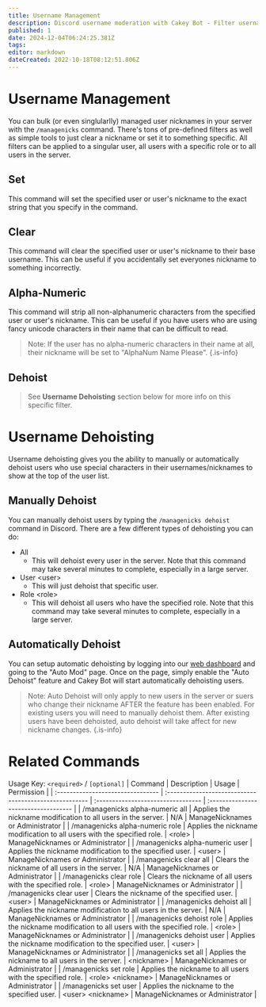 ```yaml
---
title: Username Management
description: Discord username moderation with Cakey Bot - Filter usernames, dehoist, normalize names. Username policy enforcement guide.
published: 1
date: 2024-12-04T06:24:25.381Z
tags: 
editor: markdown
dateCreated: 2022-10-18T08:12:51.806Z
---
```


# Username Management
You can bulk (or even singlularlly) managed user nicknames in your server with the `/managenicks` command. There's tons of pre-defined filters as well as simple tools to just clear a nickname or set it to something specific. All filters can be applied to a singular user, all users with a specific role or to all users in the server.

## Set
This command will set the specified user or user's nickname to the exact string that you specify in the command.

## Clear
This command will clear the specified user or user's nickname to their base username. This can be useful if you accidentally set everyones nickname to something incorrectly.

## Alpha-Numeric
This command will strip all non-alphanumeric characters from the specified user or user's nickname. This can be useful if you have users who are using fancy unicode characters in their name that can be difficult to read. 
> Note: If the user has no alpha-numeric characters in their name at all, their nickname will be set to "AlphaNum Name Please".
{.is-info}

## Dehoist
> See **Username Dehoisting** section below for more info on this specific filter.

# Username Dehoisting

Username dehoisting gives you the ability to manually or automatically dehoist users who use special characters in their usernames/nicknames to show at the top of the user list.

## Manually Dehoist

You can manually dehoist users by typing the `/managenicks dehoist` command in Discord. There are a few different types of dehoisting you can do:

* All
  * This will dehoist every user in the server. Note that this command may take several minutes to complete, especially in a large server.
* User \<user>
  * This will just dehoist that specific user.
* Role \<role>
  * This will dehoist all users who have the specified role. Note that this command may take several minutes to complete, especially in a large server.

## Automatically Dehoist

You can setup automatic dehoisting by logging into our [web dashboard](https://cakey.bot/dashboard/public) and going to the "Auto Mod" page. Once on the page, simply enable the "Auto Dehoist" feature and Cakey Bot will start automatically dehoisting users.

> Note: Auto Dehoist will only apply to new users in the server or suers who change their nickname AFTER the feature has been enabled. For existing users you will need to manually dehoist them. After existing users have been dehoisted, auto dehoist will take affect for new nickname changes.
{.is-info}

# Related Commands
Usage Key: `<required>` / `[optional]`
| Command                           | Description                                             | Usage                              | Permission                           |
| :-------------------------------- | :----------------------------------------------------- | :--------------------------------- | :----------------------------------- |
| /managenicks alpha-numeric all    | Applies the nickname modification to all users in the server. | N/A                                | ManageNicknames or Administrator     |
| /managenicks alpha-numeric role   | Applies the nickname modification to all users with the specified role. | \<role>                             | ManageNicknames or Administrator     |
| /managenicks alpha-numeric user   | Applies the nickname modification to the specified user. | \<user>                             | ManageNicknames or Administrator     |
| /managenicks clear all            | Clears the nickname of all users in the server.        | N/A                                | ManageNicknames or Administrator     |
| /managenicks clear role           | Clears the nickname of all users with the specified role. | \<role>                             | ManageNicknames or Administrator     |
| /managenicks clear user           | Clears the nickname of the specified user.             | \<user>                             | ManageNicknames or Administrator     |
| /managenicks dehoist all          | Applies the nickname modification to all users in the server. | N/A                                | ManageNicknames or Administrator     |
| /managenicks dehoist role         | Applies the nickname modification to all users with the specified role. | \<role>                             | ManageNicknames or Administrator     |
| /managenicks dehoist user         | Applies the nickname modification to the specified user. | \<user>                             | ManageNicknames or Administrator     |
| /managenicks set all              | Applies the nickname to all users in the server.       | \<nickname>                         | ManageNicknames or Administrator     |
| /managenicks set role             | Applies the nickname to all users with the specified role. | \<role> \<nickname>                  | ManageNicknames or Administrator     |
| /managenicks set user             | Applies the nickname to the specified user.            | \<user> \<nickname>                  | ManageNicknames or Administrator     |
